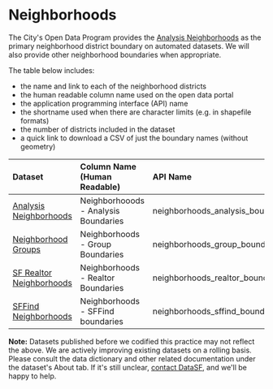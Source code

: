 # Neighborhoods

The City's Open Data Program provides the [Analysis Neighborhoods](https://data.sfgov.org/Geographic-Locations-and-Boundaries/Analysis-Neighborhoods/p5b7-5n3h) as the primary neighborhood district boundary on automated datasets. We will also provide other neighborhood boundaries when appropriate.

The table below includes:

* the name and link to each of the neighborhood districts
* the human readable column name used on the open data portal
* the application programming interface \(API\) name
* the shortname used when there are character limits \(e.g. in shapefile formats\)
* the number of districts included in the dataset
* a quick link to download a CSV of just the boundary names \(without geometry\)

| Dataset | Column Name \(Human Readable\) | API Name | Short Name | Number of Neighborhoods | Download Boundary Names |
| :--- | :--- | :--- | :--- | :--- | :--- |
| [Analysis Neighborhoods](https://data.sfgov.org/Geographic-Locations-and-Boundaries/Analysis-Neighborhoods/p5b7-5n3h) | Neighborhooods - Analysis Boundaries | neighborhoods\_analysis\_boundaries | NBHDANA | 42 |  |
| [Neighborhood Groups](https://data.sfgov.org/Geographic-Locations-and-Boundaries/Neighborhood-Groups-Map/iacs-ws63) | Neighborhoods - Group Boundaries | neighborhoods\_group\_boundaries | NBHDGRP | 37 |  |
| [SF Realtor Neighborhoods](https://data.sfgov.org/Geographic-Locations-and-Boundaries/Realtor-Neighborhoods/5gzd-g9ns) | Neighborhoods - Realtor Boundaries | neighborhoods\_realtor\_boundaries | NBHDSFRA | 92 |  |
| [SFFind Neighborhoods](https://data.sfgov.org/Geographic-Locations-and-Boundaries/SF-Find-Neighborhoods/pty2-tcw4) | Neighborhoods - SFFind boundaries | neighborhoods\_sffind\_boundaries | NBHDSFFIND | 117 |  |

**Note:** Datasets published before we codified this practice may not reflect the above. We are actively improving existing datasets on a rolling basis. Please consult the data dictionary and other related documentation under the dataset's About tab. If it's still unclear, [contact DataSF](http://support.datasf.org/customer/portal/emails/new), and we'll be happy to help.

